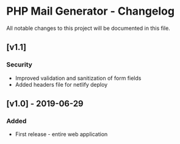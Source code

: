 # PHP Mail Generator - Changelog

All notable changes to this project will be documented in this file.

## [v1.1] 

### Security

* Improved validation and sanitization of form fields
* Added headers file for netlify deploy

## [v1.0] - 2019-06-29

### Added
* First release - entire web application

